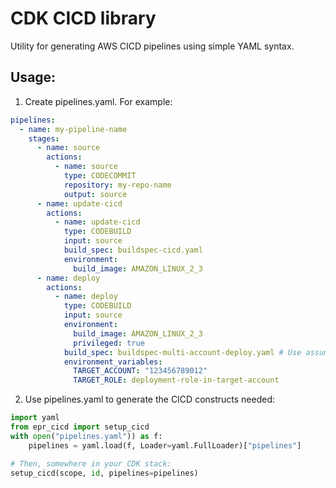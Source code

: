 # CDK CICD library

Utility for generating AWS CICD pipelines using simple YAML syntax.

## Usage:

1. Create pipelines.yaml. For example:

```yaml
pipelines:
  - name: my-pipeline-name
    stages:
      - name: source
        actions:
          - name: source
            type: CODECOMMIT
            repository: my-repo-name
            output: source
      - name: update-cicd
        actions:
          - name: update-cicd
            type: CODEBUILD
            input: source
            build_spec: buildspec-cicd.yaml
            environment:
              build_image: AMAZON_LINUX_2_3
      - name: deploy
        actions:
          - name: deploy
            type: CODEBUILD
            input: source
            environment:
              build_image: AMAZON_LINUX_2_3
              privileged: true
            build_spec: buildspec-multi-account-deploy.yaml # Use assume.sh in buildspec
            environment_variables:
              TARGET_ACCOUNT: "123456789012"
              TARGET_ROLE: deployment-role-in-target-account
```

2. Use pipelines.yaml to generate the CICD constructs needed:

```python
import yaml
from epr_cicd import setup_cicd
with open("pipelines.yaml")) as f:
    pipelines = yaml.load(f, Loader=yaml.FullLoader)["pipelines"]

# Then, somewhere in your CDK stack:
setup_cicd(scope, id, pipelines=pipelines)
```
